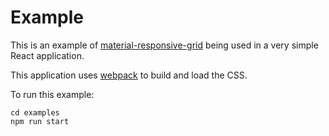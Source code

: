 # Example #

This is an example of [material-responsive-grid](https://github.com/STORIS/material-responsive-grid) being used in a very simple React application.  

This application uses [webpack](https://webpack.js.org/) to build and load the CSS.

To run this example:

```
cd examples
npm run start
```

